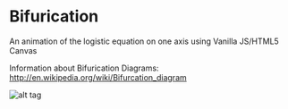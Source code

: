 # Bifurication
An animation of the logistic equation on one axis using Vanilla JS/HTML5 Canvas  

Information about Bifurication Diagrams:
http://en.wikipedia.org/wiki/Bifurcation_diagram  

![alt tag](https://cloud.githubusercontent.com/assets/3393139/6759662/1340a82c-cf18-11e4-8cd1-315507e89740.png)



